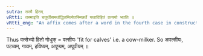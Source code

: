 ```yaml
---
sutra: तस्मै हितम्
vRtti: तस्माइति चतुर्थीसमर्थाद्धितमित्येतस्मिन्नर्थे यथाविहितं प्रत्ययो भवति ॥
vRtti_eng: "An affix comes after a word in the fourth case in construction, in the sense of 'good for that.'"
---
```

Thus वत्सेभ्यो हितो गोधुक् = वत्सीयः 'fit for calves' i.e. a cow-milker. So अवत्सीयः, पटव्यम्, गव्यम्, हविष्यम्, अपूप्यम्, अपूपीयम् ॥
